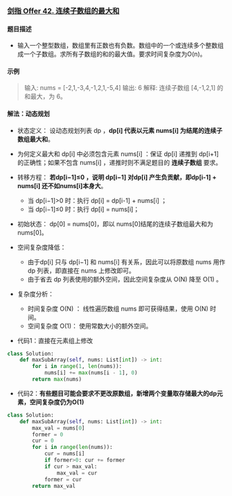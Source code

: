 ### [剑指 Offer 42. 连续子数组的最大和](https://leetcode-cn.com/problems/lian-xu-zi-shu-zu-de-zui-da-he-lcof/)

#### 题目描述

- 输入一个整型数组，数组里有正数也有负数。数组中的一个或连续多个整数组成一个子数组。求所有子数组的和的最大值。要求时间复杂度为O(n)。

#### 示例

> 输入: nums = [-2,1,-3,4,-1,2,1,-5,4]
> 输出: 6
> 解释: 连续子数组 [4,-1,2,1] 的和最大，为 6。

#### 解法：动态规划

- 状态定义： 设动态规划列表 dp ，**dp[i] 代表以元素 nums[i] 为结尾的连续子数组最大和**。
- 为何定义最大和 dp[i] 中必须包含元素 nums[i] ：保证 dp[i] 递推到 dp[i+1] 的正确性；如果不包含 nums[i] ，递推时则不满足题目的 **连续子数组** 要求。

- 转移方程： **若dp[i−1]≤0 ，说明 dp[i−1] 对dp[i] 产生负贡献，即dp[i-1] + nums[i] 还不如nums[i]本身大**。
  - 当 dp[i−1]>0 时：执行 dp[i] = dp[i-1] + nums[i] ；
  - 当 dp[i−1]≤0 时：执行 dp[i] = nums[i]；

- 初始状态： dp[0] = nums[0]，即以 nums[0]结尾的连续子数组最大和为 nums[0]。


- 空间复杂度降低：
  - 由于dp[i] 只与 dp[i−1] 和 nums[i] 有关系，因此可以将原数组 nums 用作 dp 列表，即直接在 nums 上修改即可。
  - 由于省去 dp 列表使用的额外空间，因此空间复杂度从 O(N) 降至 O(1) 。
- 复杂度分析：
  - 时间复杂度 O(N) ： 线性遍历数组 nums 即可获得结果，使用 O(N) 时间。
  - 空间复杂度 O(1)： 使用常数大小的额外空间。

- 代码1：直接在元素组上修改

```python
class Solution:
    def maxSubArray(self, nums: List[int]) -> int:
        for i in range(1, len(nums)):
            nums[i] += max(nums[i - 1], 0)
        return max(nums)
```

- 代码2：**有些题目可能会要求不更改原数组，新增两个变量取存储最大的dp元素，空间复杂度仍为O(1)**

```python
class Solution:
    def maxSubArray(self, nums: List[int]) -> int:
        max_val = nums[0]
        former = 0
        cur = 0
        for i in range(len(nums)):
            cur = nums[i]
            if former>0: cur += former
            if cur > max_val:
                max_val = cur
            former = cur
        return max_val
```

